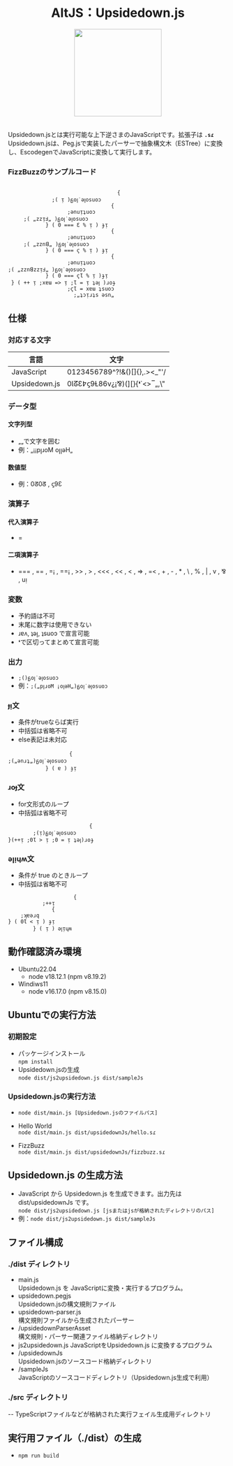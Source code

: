 
<div align="center">
  
# AltJS：Upsidedown.js
  
  <img src="https://github.com/mmzspr/upsidedownjs/assets/30862527/23da4289-2bb9-4585-ae5b-380bb2385730" width="200">
</div>

<br>

Upsidedown.jsとは実行可能な上下逆さまのJavaScriptです。拡張子は **`.sɾ`**  
Upsidedown.jsは、Peg.jsで実装したパーサーで抽象構文木（ESTree）に変換し、EscodegenでJavaScriptに変換して実行します。
### FizzBuzzのサンプルコード
```
                                    
                                   { 
              ;( ᴉ )ᵷoꞁ˙ǝꞁosuoɔ    
                                 {    
                   ;ǝnuᴉʇuoɔ        
     ;( „zzᴉℲ„ )ᵷoꞁ˙ǝꞁosuoɔ        
            } ( 0 === Ɛ % ᴉ ) ɟᴉ    
                                 {    
                   ;ǝnuᴉʇuoɔ        
     ;( „zznꓭ„ )ᵷoꞁ˙ǝꞁosuoɔ        
            } ( 0 === ϛ % ᴉ ) ɟᴉ    
                                 {    
                   ;ǝnuᴉʇuoɔ        
;( „zznꓭzzᴉℲ„ )ᵷoꞁ˙ǝꞁosuoɔ        
            } ( 0 === ϛƖ % ᴉ )ɟᴉ    
 } ( ++ ᴉ ;xɐɯ => ᴉ ;Ɩ = ᴉ ʇǝꞁ )ɹoɟ
                   ;ϛƖ = xɐɯ ʇsuoɔ
                     ;„ʇɔᴉɹʇs ǝsn„
```

## 仕様
### 対応する文字
|言語|文字|
|-|-|
|JavaScript|0123456789^?!&()[]{},.><_"'/|
|Upsidedown.js|0ƖᘔƐ߈ϛ9Ɫ86v¿¡⅋)(][}{❛˙<>‾„,\\"|

### データ型
#### 文字列型
- „„で文字を囲む
- 例：„¡¡pꞁɹoM oꞁꞁǝH„
#### 数値型
- 例：0ᘔ0ᘔ , ϛ9Ɛ
### 演算子
#### 代入演算子
- =
#### 二項演算子
- === , == , =¡ , ==¡ , >> , > , <<< , << , < , => , =< , +  , - , * , \\ , % , | , v , ⅋ , uᴉ
### 変数
- 予約語は不可
-  末尾に数字は使用できない
- ɹɐʌ, ʇǝꞁ, ʇsuoɔ で宣言可能
- ❛で区切ってまとめて宣言可能
### 出力
- `;()ᵷoꞁ˙ǝꞁosuoɔ`
- 例：`;(„pꞁɹoM ¡oꞁǝH„)ᵷoꞁ˙ǝꞁosuoɔ`
### ɟᴉ文
- 条件がtrueならば実行
- 中括弧は省略不可
- else表記は未対応
```
 　　　　　　　　  　　{
;(„ǝnɹʇ„)ᵷoꞁ˙ǝꞁosuoɔ
　　　　  　　} ( ɐ ) ɟᴉ
```
### ɹoɟ文
- for文形式のループ
- 中括弧は省略不可

```
                          {
        ;(ᴉ)ᵷoꞁ˙ǝꞁosuoɔ
}(++ᴉ ;0Ɩ > ᴉ ;0 = ᴉ ʇǝꞁ)ɹoɟ
```
### ǝꞁᴉɥʍ文
- 条件が true のときループ
- 中括弧は省略不可
```
                     {
           ;++ᴉ
              {
    ;ʞɐǝɹq
} ( 0Ɩ < ᴉ ) ɟᴉ
        } ( ᴉ ) ǝꞁᴉɥʍ
```
## 動作確認済み環境
- Ubuntu22.04
  - node v18.12.1 (npm v8.19.2)
- Windiws11
  - node v16.17.0 (npm v8.15.0)


## Ubuntuでの実行方法
### 初期設定 
- パッケージインストール  
`npm install`
- Upsidedown.jsの生成  
`node dist/js2upsidedown.js dist/sampleJs`

### Upsidedown.jsの実行方法
- `node dist/main.js [Upsidedown.jsのファイルパス]`

- Hello World  
  `node dist/main.js dist/upsidedownJs/hello.sɾ`
- FizzBuzz  
  `node dist/main.js dist/upsidedownJs/fizzbuzz.sɾ`



## Upsidedown.js の生成方法
- JavaScript から Upsidedown.js を生成できます。出力先は dist/upsidedownJs です。  
`node dist/js2upsidedown.js [jsまたはjsが格納されたディレクトリのパス]`
- 例：`node dist/js2upsidedown.js dist/sampleJs`



## ファイル構成
### ./dist ディレクトリ
- main.js  
    Upsidedown.js を JavaScriptに変換・実行するプログラム。
- upsidedown.pegjs  
    Upsidedown.jsの構文規則ファイル
- upsidedown-parser.js  
    構文規則ファイルから生成されたパーサー
- /upsidedownParserAsset  
    構文規則・パーサー関連ファイル格納ディレクトリ
- js2upsidedown.js 
    JavaScriptをUpsidedown.js に変換するプログラム
- /upsidedownJs  
    Upsidedown.jsのソースコード格納ディレクトリ
- /sampleJs  
    JavaScriptのソースコードディレクトリ（Upsidedown.js生成で利用）


### ./src ディレクトリ
-- TypeScriptファイルなどが格納された実行フェイル生成用ディレクトリ



## 実行用ファイル（./dist）の生成 
- `npm run build`
